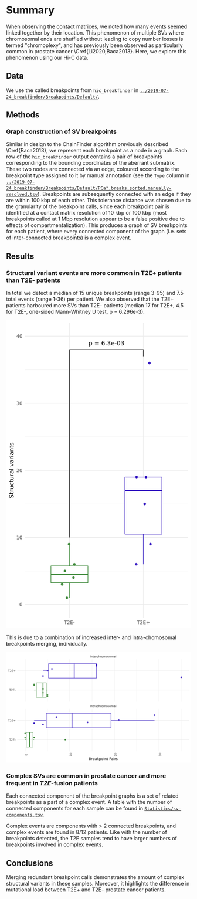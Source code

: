 # Summary

When observing the contact matrices, we noted how many events seemed linked together by their location.
This phenomenon of multiple SVs where chromosomal ends are shuffled without leading to copy number losses is termed "chromoplexy", and has previously been observed as particularly common in prostate cancer \Cref{Li2020,Baca2013}.
Here, we explore this phenomenon using our Hi-C data.

## Data

We use the called breakpoints from `hic_breakfinder` in [`../2019-07-24_breakfinder/Breakpoints/Default/`](../2019-07-24_breakfinder/Breakpoints/Default/).

## Methods

### Graph construction of SV breakpoints

Similar in design to the ChainFinder algorithm previously described \Cref{Baca2013}, we represent each breakpoint as a node in a graph.
Each row of the `hic_breakfinder` output contains a pair of breakpoints corresponding to the bounding coordinates of the aberrant submatrix.
These two nodes are connected via an edge, coloured according to the breakpoint type assigned to it by manual annotation (see the `Type` column in [`../2019-07-24_breakfinder/Breakpoints/Default/PCa*.breaks.sorted.manually-resolved.tsv`](../2019-07-24_breakfinder/Breakpoints/Default/)).
Breakpoints are subsequently connected with an edge if they are within 100 kbp of each other.
This tolerance distance was chosen due to the granularity of the breakpoint calls, since each breakpoint pair is identified at a contact matrix resolution of 10 kbp or 100 kbp (most breakpoints called at 1 Mbp resolution appear to be a false positive due to effects of compartmentalization).
This produces a graph of SV breakpoints for each patient, where every connected component of the graph (i.e. sets of inter-connected breakpoints) is a complex event.

## Results

### Structural variant events are more common in T2E+ patients than T2E- patients

In total we detect a median of 15 unique breakpoints (range 3-95) and 7.5 total events (range 1-36) per patient.
We also observed that the T2E+ patients harboured more SVs than T2E- patients (median 17 for T2E+, 4.5 for T2E-, one-sided Mann-Whitney U test, p = 6.296e-3).

![Event comparison](Plots/breakpoint-stats/sv-events.total.T2E-comparison.png)

This is due to a combination of increased inter- and intra-chomosomal breakpoints merging, individually.

![Inter-/intra-chromosomal events](Plots/breakpoint-stats/breakpoint-pairs.inter-intra-chromosomal.T2E-comparison.png)

### Complex SVs are common in prostate cancer and more frequent in _T2E_-fusion patients

Each connected component of the breakpoint graphs is a set of related breakpoints as a part of a complex event.
A table with the number of connected components for each sample can be found in [`Statistics/sv-components.tsv`](Statistics/sv-components.tsv).

Complex events are components with > 2 connected breakpoints, and complex events are found in 8/12 patients.
Like with the number of breakpoints detected, the T2E samples tend to have larger numbers of breakpoints involved in complex events.

## Conclusions

Merging redundant breakpoint calls demonstrates the amount of complex structural variants in these samples.
Moreover, it highlights the difference in mutational load between T2E+ and T2E- prostate cancer patients.
